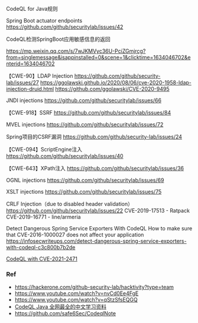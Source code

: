 CodeQL for Java规则

Spring Boot actuator endpoints
https://github.com/github/securitylab/issues/42

CodeQL检测SpringBoot应用敏感信息的返回

https://mp.weixin.qq.com/s/7wJKMVyc36U-PciZGmjrcg?from=singlemessage&isappinstalled=0&scene=1&clicktime=1634046702&enterid=1634046702

【CWE-90】LDAP Injection 
https://github.com/github/security-lab/issues/27
https://ggolawski.github.io/2020/08/06/cve-2020-1958-ldap-injection-druid.html
https://github.com/ggolawski/CVE-2020-9495


JNDI injections
https://github.com/github/securitylab/issues/66

【CWE-918】SSRF
https://github.com/github/securitylab/issues/84


MVEL injections
https://github.com/github/securitylab/issues/72

Spring项目的CSRF漏洞
https://github.com/github/security-lab/issues/24


【CWE-094】ScriptEngine注入
https://github.com/github/securitylab/issues/40


【CWE-643】XPath注入
https://github.com/github/securitylab/issues/36


OGNL injections
https://github.com/github/securitylab/issues/69


XSLT injections
https://github.com/github/securitylab/issues/75


CRLF Injection（due to disabled header validation）
https://github.com/github/securitylab/issues/22
CVE-2019-17513 - Ratpack
CVE-2019-16771 - line/armeria


Detect Dangerous Spring Service Exporters With CodeQL
How to make sure that CVE-2016-1000027 does not affect your application
https://infosecwriteups.com/detect-dangerous-spring-service-exporters-with-codeql-c3c800b7b2de


[CodeQL with CVE-2021-2471](http://m0d9.me/2021/11/01/CodeQL-CVE-2021-2471/)


### Ref
- https://hackerone.com/github-security-lab/hacktivity?type=team
- https://www.youtube.com/watch?v=nvCd0Ee4FgE
- https://www.youtube.com/watch?v=qStzSfsEQGQ
- [CodeQL Java 全网最全的中文学习资料](https://github.com/SummerSec/learning-codeql)
- https://github.com/safe6Sec/CodeqlNote
